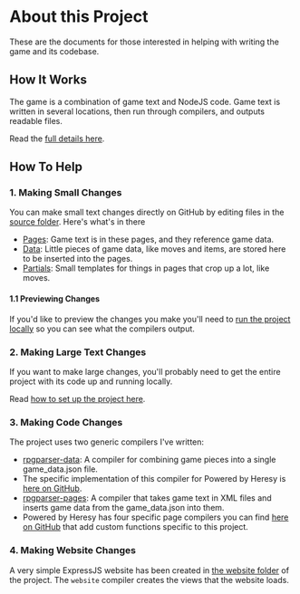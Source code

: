 # About this Project
These are the documents for those interested in helping with writing the game and its codebase.

## How It Works
The game is a combination of game text and NodeJS code. Game text is written in several locations, then run through compilers, and outputs readable files.

Read the [full details here](https://vindexus.github.io/PoweredByHeresy/workflow).

## How To Help

### 1. Making Small Changes
You can make small text changes directly on GitHub by editing files in the [source folder](https://github.com/Vindexus/PoweredByHeresy/tree/master/source). Here's what's in there

 - [Pages](https://github.com/Vindexus/PoweredByHeresy/tree/master/source/pages): Game text is in these pages, and they reference game data.
 - [Data](https://github.com/Vindexus/PoweredByHeresy/tree/master/source/data): Little pieces of game data, like moves and items, are stored here to be inserted into the pages.
 - [Partials](https://github.com/Vindexus/PoweredByHeresy/tree/master/source/partials): Small templates for things in pages that crop up a lot, like moves.
 
#### 1.1 Previewing Changes
If you'd like to preview the changes you make you'll need to [run the project locally](https://vindexus.github.io/PoweredByHeresy/workflow/runningtheproject) so you can see what the compilers output.

### 2. Making Large Text Changes
If you want to make large changes, you'll probably need to get the entire project with its code up and running locally.

Read [how to set up the project here](https://vindexus.github.io/PoweredByHeresy/workflow/runningtheproject).

### 3. Making Code Changes
The project uses two generic compilers I've written:

 - [rpgparser-data](https://github.com/Vindexus/rpgparser-data): A compiler for combining game pieces into a single game_data.json file.
  - The specific implementation of this compiler for Powered by Heresy is [here on GitHub](https://github.com/Vindexus/PoweredByHeresy/blob/master/compilers/data/index.js).
 - [rpgparser-pages](https://github.com/Vindexus/rpgparser-pages): A compiler that takes game text in XML files and inserts game data from the game_data.json into them.
  - Powered by Heresy has four specific page compilers you can find [here on GitHub](https://github.com/Vindexus/PoweredByHeresy/tree/master/compilers/pages) that add custom functions specific to this project.
  
### 4. Making Website Changes
A very simple ExpressJS website has been created in [the website folder](https://github.com/Vindexus/PoweredByHeresy/tree/master/website) of the project. The `website` compiler creates the views that the website loads.

